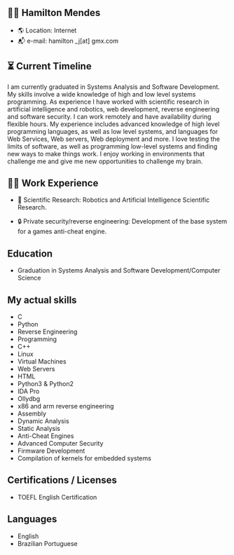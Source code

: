 
## 👨‍💻 Hamilton Mendes
* 🌎 Location: Internet
* 📬 e-mail: hamilton \_j[at] gmx.com

## ⏳ Current Timeline
I am currently graduated in Systems Analysis and Software Development.
My skills involve a wide knowledge of high and low level systems programming.
As experience I have worked with scientific research in artificial intelligence and robotics, web development, reverse engineering and software security.
I can work remotely and have availability during flexible hours. My experience includes advanced knowledge of high level programming languages, as well as low level systems, and languages ​​for Web Services, Web servers, Web deployment and more.
I love testing the limits of software, as well as programming low-level systems and finding new ways to make things work.
I enjoy working in environments that challenge me and give me new opportunities to challenge my brain.


## 🧑‍💼 Work Experience
* 🔬 Scientific Research: Robotics and Artificial Intelligence Scientific Research.

* 🔒 Private security/reverse engineering: Development of the base system for a games anti-cheat engine.

## Education
* Graduation in Systems Analysis and Software Development/Computer Science

## My actual skills
* C
* Python
* Reverse Engineering
* Programming
* C++
* Linux
* Virtual Machines
* Web Servers
* HTML
* Python3 & Python2
* IDA Pro
* Ollydbg
* x86 and arm reverse engineering
* Assembly
* Dynamic Analysis
* Static Analysis
* Anti-Cheat Engines
* Advanced Computer Security
* Firmware Development
* Compilation of kernels for embedded systems

## Certifications / Licenses
* TOEFL English Certification

## Languages
* English
* Brazilian Portuguese
